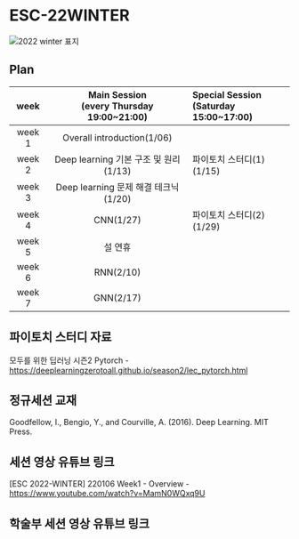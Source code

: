 # ESC-22WINTER
![2022 winter 표지](https://user-images.githubusercontent.com/56993675/147876805-2bcaf810-2f2c-470d-89be-0051e1e5e4a2.png)

## Plan

|week|Main Session<br>(every Thursday 19:00~21:00)|Special Session<br>(Saturday 15:00~17:00)|
|:--:|:--------------------------:|:------------------------|
|week 1|Overall introduction(1/06)| |
|week 2|Deep learning 기본 구조 및 원리(1/13)| 파이토치 스터디(1)(1/15) |
|week 3|Deep learning 문제 해결 테크닉(1/20)| |
|week 4|CNN(1/27)| 파이토치 스터디(2)(1/29)|
|week 5|설 연휴| |
|week 6|RNN(2/10)| |
|week 7|GNN(2/17)| |

## 파이토치 스터디 자료
모두를 위한 딥러닝 시즌2 Pytorch - https://deeplearningzerotoall.github.io/season2/lec_pytorch.html

## 정규세션 교재
Goodfellow, I., Bengio, Y., and Courville, A. (2016). Deep Learning. MIT Press.

## 세션 영상 유튜브 링크
[ESC 2022-WINTER] 220106 Week1 - Overview - https://www.youtube.com/watch?v=MamN0WQxq9U

## 학술부 세션 영상 유튜브 링크
